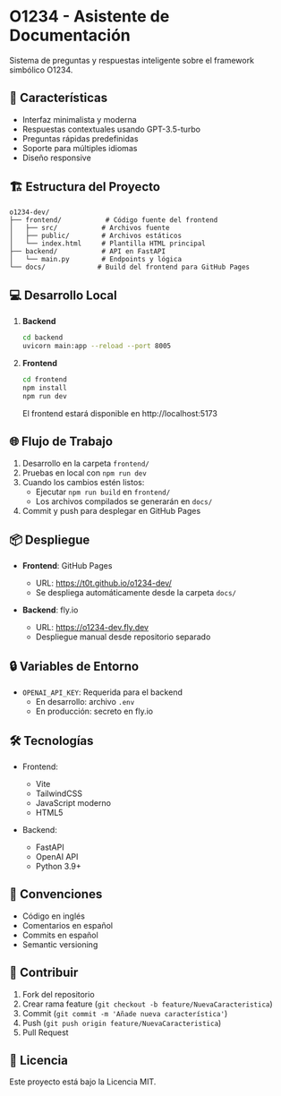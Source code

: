 # O1234 - Asistente de Documentación

Sistema de preguntas y respuestas inteligente sobre el framework simbólico O1234.

## 🚀 Características

- Interfaz minimalista y moderna
- Respuestas contextuales usando GPT-3.5-turbo
- Preguntas rápidas predefinidas
- Soporte para múltiples idiomas
- Diseño responsive

## 🏗 Estructura del Proyecto

```
o1234-dev/
├── frontend/           # Código fuente del frontend
│   ├── src/           # Archivos fuente
│   ├── public/        # Archivos estáticos
│   └── index.html     # Plantilla HTML principal
├── backend/           # API en FastAPI
│   └── main.py        # Endpoints y lógica
└── docs/             # Build del frontend para GitHub Pages
```

## 💻 Desarrollo Local

1. **Backend**
   ```bash
   cd backend
   uvicorn main:app --reload --port 8005
   ```

2. **Frontend**
   ```bash
   cd frontend
   npm install
   npm run dev
   ```

   El frontend estará disponible en http://localhost:5173

## 🌐 Flujo de Trabajo

1. Desarrollo en la carpeta `frontend/`
2. Pruebas en local con `npm run dev`
3. Cuando los cambios estén listos:
   - Ejecutar `npm run build` en `frontend/`
   - Los archivos compilados se generarán en `docs/`
4. Commit y push para desplegar en GitHub Pages

## 📦 Despliegue

- **Frontend**: GitHub Pages
  - URL: https://t0t.github.io/o1234-dev/
  - Se despliega automáticamente desde la carpeta `docs/`

- **Backend**: fly.io
  - URL: https://o1234-dev.fly.dev
  - Despliegue manual desde repositorio separado

## 🔒 Variables de Entorno

- `OPENAI_API_KEY`: Requerida para el backend
  - En desarrollo: archivo `.env`
  - En producción: secreto en fly.io

## 🛠 Tecnologías

- Frontend:
  - Vite
  - TailwindCSS
  - JavaScript moderno
  - HTML5

- Backend:
  - FastAPI
  - OpenAI API
  - Python 3.9+

## 📝 Convenciones

- Código en inglés
- Comentarios en español
- Commits en español
- Semantic versioning

## 🤝 Contribuir

1. Fork del repositorio
2. Crear rama feature (`git checkout -b feature/NuevaCaracteristica`)
3. Commit (`git commit -m 'Añade nueva característica'`)
4. Push (`git push origin feature/NuevaCaracteristica`)
5. Pull Request

## 📄 Licencia

Este proyecto está bajo la Licencia MIT.
